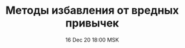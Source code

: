 ---
title: "Методы избавления от вредных привычек"
date: "16 Dec 20 18:00 MSK"
draft: false
speakers: ["dmitri-semenov"] 
---